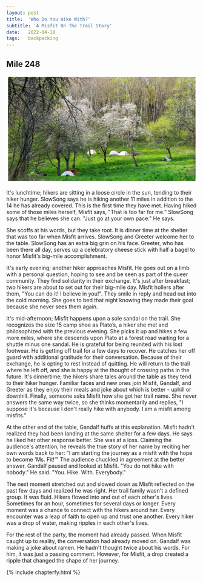 ```yaml
---
layout: post
title:  'Who Do You Hike With?'
subtitle: 'A Misfit On The Trail Story'
date:   2022-04-18
tags:   backpacking
---
```

## Mile 248

![tents](/assets/img_misfit_series/07-tents.jpeg)

It's lunchtime; hikers are sitting in a loose circle in the sun, tending to their hiker hunger. SlowSong says he is hiking another 11 miles
in addition to the 14 he has already covered. This is the first time they have met. Having hiked some of those miles herself, Misfit says,
"That is too far for me.” SlowSong says that he believes she can. "Just go at your own pace." He says.

She scoffs at his words, but they take root. It is dinner time at the shelter that was too far when Misfit arrives. SlowSong and Greeter
welcome her to the table. SlowSong has an extra big grin on his face. Greeter, who has been there all day, serves up a celebratory cheese
stick with half a bagel to honor Misfit's big-mile accomplishment.

It's early evening; another hiker approaches Misfit. He goes out on a limb with a personal question, hoping to see and be seen as part of
the queer community. They find solidarity in their exchange.
It's just after breakfast; two hikers are about to set out for their big-mile day. Misfit hollers after them, "You can do it! I believe in
you!". They smile in reply and head out into the cold morning. She goes to bed that night knowing they made their goal because she never
sees them again.

It's mid-afternoon; Misfit happens upon a sole sandal on the trail. She recognizes the size 15 camp shoe as Plato’s, a hiker she met and
philosophized with the previous evening. She picks it up and hikes a few more miles, where she descends upon Plato at a forest road waiting
for a shuttle minus one sandal. He is grateful for being reunited with his lost footwear. He is getting off trail for a few days to recover.
He catches her off guard with additional gratitude for their conversation. Because of their exchange, he is opting to rest instead of
quitting. He will return to the trail where he left off, and she is happy at the thought of crossing paths in the future.
It's dinnertime; the hikers share tales around the table as they tend to their hiker hunger. Familiar faces and new ones join Misfit,
Gandalf, and Greeter as they enjoy their meals and joke about which is better - uphill or downhill. Finally, someone asks Misfit how she got
her trail name. She never answers the same way twice, so she thinks momentarily and replies, "I suppose it's because I don't really hike
with anybody. I am a misfit among misfits."

At the other end of the table, Gandalf huffs at this explanation. Misfit hadn't realized they had been landing at the same shelter for a few
days. He says he liked her other response better. She was at a loss. Claiming the audience's attention, he reveals the true story of her
name by reciting her own words back to her: "I am starting the journey as a misfit with the hope to become 'Ms. Fit!'" The audience chuckled
in agreement at the better answer. Gandalf paused and looked at Misfit. "You do not hike with nobody." He said. "You. Hike. With.
Everybody."

The next moment stretched out and slowed down as Misfit reflected on the past few days and realized he was right. Her trail family wasn't a
defined group. It was fluid. Hikers flowed into and out of each other's lives. Sometimes for an hour, sometimes for several days or longer.
Every moment was a chance to connect with the hikers around her. Every encounter was a leap of faith to open up and trust one another. Every
hiker was a drop of water, making ripples in each other's lives.

For the rest of the party, the moment had already passed. When Misfit caught up to reality,  the conversation had already moved on. Gandalf
was making a joke about ramen. He hadn't thought twice about his words. For him, it was just a passing comment. However, for Misfit, a drop
created a ripple that changed the shape of her journey.


{% include chapterfy.html %}
